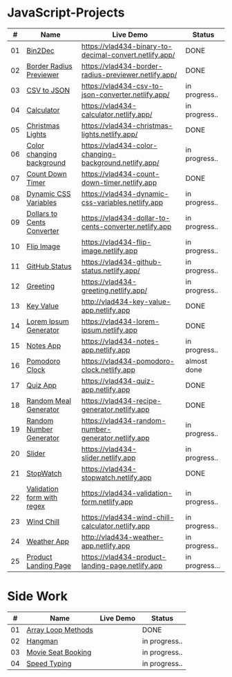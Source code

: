 # JavaScript-Projects



#| Name  |  Live Demo | Status |
---- | ------------- | ------------- |------------- |
01 | [Bin2Dec](https://github.com/vlad434/JavaScript/tree/master/Bin2Dec) | https://vlad434-binary-to-decimal-convert.netlify.app/ | DONE  |
02 | [Border Radius Previewer](https://github.com/vlad434/JavaScript/tree/master/Border-radius%20Previewer) | https://vlad434-border-radius-previewer.netlify.app/ | DONE  |
03 | [CSV to JSON](https://github.com/vlad434/JavaScript/tree/master/CSV%20to%20JSON%20converter)  | https://vlad434-csv-to-json-converter.netlify.app/ | in progress..  | 
04 | [Calculator](https://github.com/vlad434/JavaScript/tree/master/Calculator) | https://vlad434-calculator.netlify.app/ | in progress..  |
05 | [Christmas Lights](https://github.com/vlad434/JavaScript/tree/master/Christmas%20Lights) |  https://vlad434-christmas-lights.netlify.app/  | DONE  | 
06 | [Color changing background](https://github.com/vlad434/JavaScript/tree/master/Color%20Changing%20background)  | https://vlad434-color-changing-background.netlify.app/ | in progress..  | 
07 | [Count Down Timer](https://github.com/vlad434/JavaScript/tree/master/Count%20down%20Timer) |  https://vlad434-count-down-timer.netlify.app  | DONE  |
08 | [Dynamic CSS Variables](https://github.com/vlad434/JavaScript/tree/master/Dinamic%20CSS%20Variables) | https://vlad434-dynamic-css-variables.netlify.app | in progress..  |
09 | [Dollars to Cents Converter](https://github.com/vlad434/JavaScript/tree/master/Dollars%20to%20cents%20converter) | https://vlad434-dollar-to-cents-converter.netlify.app | in progress..  |  
10 | [Flip Image](https://github.com/vlad434/JavaScript/tree/master/Dollars%20to%20cents%20converter) | https://vlad434-flip-image.netlify.app | in progress..  |  
11 | [GitHub Status](https://github.com/vlad434/JavaScript/tree/master/GItHub%20Status) | https://vlad434-github-status.netlify.app/ | in progress..  |
12 | [Greeting](https://github.com/vlad434/JavaScript/tree/master/Greeting) | https://vlad434-greeting.netlify.app/ | in progress..  | 
13 | [Key Value](https://github.com/vlad434/JavaScript/tree/master/Key%20Value%20App) | http://vlad434-key-value-app.netlify.app | DONE  |
14 | [Lorem Ipsum Generator](https://github.com/vlad434/JavaScript/tree/master/Lorem%20Ipsum%20Generator) | https://vlad434-lorem-ipsum.netlify.app | DONE  | 
15 | [Notes App](https://github.com/vlad434/JavaScript/tree/master/Notes%20App) | https://vlad434-notes-app.netlify.app | in progress..  |
16 | [Pomodoro Clock](https://github.com/vlad434/JavaScript/tree/master/Pomodoro%20Clock) | https://vlad434-pomodoro-clock.netlify.app | almost done | 
17 | [Quiz App](https://github.com/vlad434/JavaScript/tree/master/Quiz%20App) | https://vlad434-quiz-app.netlify.app | DONE  | 
18 | [Random Meal Generator](https://github.com/vlad434/JavaScript/tree/master/Random%20Meal%20Generator) | https://vlad434-recipe-generator.netlify.app | DONE  | 
19 | [Random Number Generator](https://github.com/vlad434/JavaScript/tree/master/Random%20Number%20Generator) | https://vlad434-random-number-generator.netlify.app | in progress..  | 
20 | [Slider](https://github.com/vlad434/JavaScript/tree/master/Slider) | https://vlad434-slider.netlify.app | in progress..  | 
21 | [StopWatch](https://github.com/vlad434/JavaScript/tree/master/StopWatch) | https://vlad434-stopwatch.netlify.app | DONE  | 
22 | [Validation form with regex](https://github.com/vlad434/JavaScript-Projects/tree/master/Validation%20form%20with%20regex) | https://vlad434-validation-form.netlify.app |  in progress..
23 | [Wind Chill](https://github.com/vlad434/JavaScript/tree/master/WindChill) | https://vlad434-wind-chill-calculator.netlify.app | in progress..  |  
24 | [Weather App](https://github.com/vlad434/JavaScript/tree/master/Weather%20App) | http://vlad434-weather-app.netlify.app | in progress..  |
25 | [Product Landing Page](https://github.com/vlad434/JavaScript/tree/master/Product%20Landing%20Page) | https://vlad434-product-landing-page.netlify.app | in progress... | 


# Side Work


#| Name  |  Live Demo | Status |
---- | ------------- | ------------- |------------- |
01 | [Array Loop Methods](https://github.com/vlad434/JavaScript/tree/master/Array%20Loop%20Methods) |  | DONE  |
02 | [Hangman](https://github.com/vlad434/JavaScript/tree/master/Hang-man) |  | in progress..  |
03 | [Movie Seat Booking](https://github.com/vlad434/JavaScript/tree/master/Movie%20Seat%20Booking)  |  | in progress..  | 
04 | [Speed Typing](https://github.com/vlad434/JavaScript/tree/master/Speed%20Typing) |  | in progress..  |
 
